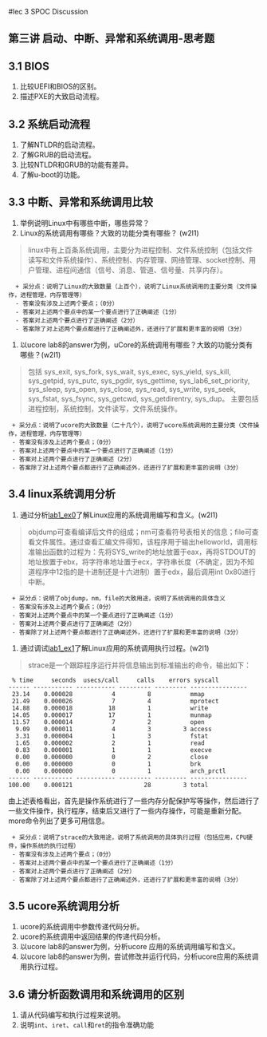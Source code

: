 #lec 3 SPOC Discussion

## 第三讲 启动、中断、异常和系统调用-思考题

## 3.1 BIOS
 1. 比较UEFI和BIOS的区别。
 1. 描述PXE的大致启动流程。

## 3.2 系统启动流程
 1. 了解NTLDR的启动流程。
 1. 了解GRUB的启动流程。
 1. 比较NTLDR和GRUB的功能有差异。
 1. 了解u-boot的功能。

## 3.3 中断、异常和系统调用比较
 1. 举例说明Linux中有哪些中断，哪些异常？
 1. Linux的系统调用有哪些？大致的功能分类有哪些？  (w2l1)
>  linux中有上百条系统调用，主要分为进程控制、文件系统控制（包括文件读写和文件系统操作）、系统控制、内存管理、网络管理、socket控制、用户管理、进程间通信（信号、消息、管道、信号量、共享内存）。

```
  + 采分点：说明了Linux的大致数量（上百个），说明了Linux系统调用的主要分类（文件操作，进程管理，内存管理等）
  - 答案没有涉及上述两个要点；（0分）
  - 答案对上述两个要点中的某一个要点进行了正确阐述（1分）
  - 答案对上述两个要点进行了正确阐述（2分）
  - 答案除了对上述两个要点都进行了正确阐述外，还进行了扩展和更丰富的说明（3分）
 ```
 
 1. 以ucore lab8的answer为例，uCore的系统调用有哪些？大致的功能分类有哪些？(w2l1)
 >  包括
    sys_exit,
    sys_fork,
    sys_wait,
    sys_exec,
    sys_yield,
    sys_kill,
    sys_getpid,
    sys_putc,
    sys_pgdir,
    sys_gettime,
    sys_lab6_set_priority,
    sys_sleep,
    sys_open,
    sys_close,
    sys_read,
    sys_write,
    sys_seek,
    sys_fstat,
    sys_fsync,
    sys_getcwd,
    sys_getdirentry,
    sys_dup。
    主要包括进程控制，系统控制，文件读写，文件系统操作。
 
 ```
  + 采分点：说明了ucore的大致数量（二十几个），说明了ucore系统调用的主要分类（文件操作，进程管理，内存管理等）
  - 答案没有涉及上述两个要点；（0分）
  - 答案对上述两个要点中的某一个要点进行了正确阐述（1分）
  - 答案对上述两个要点进行了正确阐述（2分）
  - 答案除了对上述两个要点都进行了正确阐述外，还进行了扩展和更丰富的说明（3分）
 ```
 
## 3.4 linux系统调用分析
 1. 通过分析[lab1_ex0](https://github.com/chyyuu/ucore_lab/blob/master/related_info/lab1/lab1-ex0.md)了解Linux应用的系统调用编写和含义。(w2l1)
 >  objdump可查看编译后文件的组成；nm可查看符号表相关的信息；file可查看文件属性。通过查看汇编文件得知，该程序用于输出helloworld，调用标准输出函数的过程为：先将SYS_write的地址放置于eax，再将STDOUT的地址放置于ebx，将字符串地址置于ecx，字符串长度（不确定，因为不知道程序中12指的是十进制还是十六进制）置于edx，最后调用int 0x80进行中断。

 ```
  + 采分点：说明了objdump，nm，file的大致用途，说明了系统调用的具体含义
  - 答案没有涉及上述两个要点；（0分）
  - 答案对上述两个要点中的某一个要点进行了正确阐述（1分）
  - 答案对上述两个要点进行了正确阐述（2分）
  - 答案除了对上述两个要点都进行了正确阐述外，还进行了扩展和更丰富的说明（3分）
 
 ```
 
 1. 通过调试[lab1_ex1](https://github.com/chyyuu/ucore_lab/blob/master/related_info/lab1/lab1-ex1.md)了解Linux应用的系统调用执行过程。(w2l1)
 >  strace是一个跟踪程序运行并将信息输出到标准输出的命令，输出如下：
```
 % time     seconds  usecs/call     calls    errors syscall
------ ----------- ----------- --------- --------- ----------------
 23.14    0.000028           4         8           mmap
 21.49    0.000026           7         4           mprotect
 14.88    0.000018          18         1           write
 14.05    0.000017          17         1           munmap
 11.57    0.000014           7         2           open
  9.09    0.000011           4         3         3 access
  3.31    0.000004           1         3           fstat
  1.65    0.000002           2         1           read
  0.83    0.000001           1         1           execve
  0.00    0.000000           0         2           close
  0.00    0.000000           0         1           brk
  0.00    0.000000           0         1           arch_prctl
------ ----------- ----------- --------- --------- ----------------
100.00    0.000121                    28         3 total
```
由上述表格看出，首先是操作系统进行了一些内存分配保护写等操作，然后进行了一些文件操作，执行程序，结束后又进行了一些内存操作，可能是重新分配。
more命令列出了更多可用信息。


 ```
  + 采分点：说明了strace的大致用途，说明了系统调用的具体执行过程（包括应用，CPU硬件，操作系统的执行过程）
  - 答案没有涉及上述两个要点；（0分）
  - 答案对上述两个要点中的某一个要点进行了正确阐述（1分）
  - 答案对上述两个要点进行了正确阐述（2分）
  - 答案除了对上述两个要点都进行了正确阐述外，还进行了扩展和更丰富的说明（3分）
 ```
 
## 3.5 ucore系统调用分析
 1. ucore的系统调用中参数传递代码分析。
 1. ucore的系统调用中返回结果的传递代码分析。
 1. 以ucore lab8的answer为例，分析ucore 应用的系统调用编写和含义。
 1. 以ucore lab8的answer为例，尝试修改并运行代码，分析ucore应用的系统调用执行过程。
 
## 3.6 请分析函数调用和系统调用的区别
 1. 请从代码编写和执行过程来说明。
   1. 说明`int`、`iret`、`call`和`ret`的指令准确功能
 
